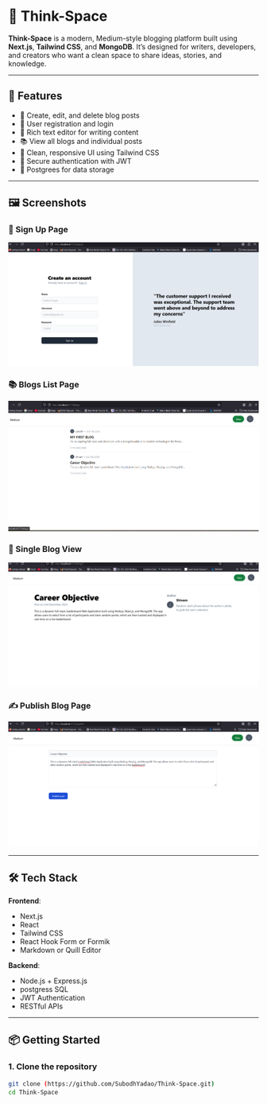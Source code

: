 # 🧠 Think-Space

**Think-Space** is a modern, Medium-style blogging platform built using **Next.js**, **Tailwind CSS**, and **MongoDB**. It’s designed for writers, developers, and creators who want a clean space to share ideas, stories, and knowledge.

---

## 🚀 Features

- 📝 Create, edit, and delete blog posts
- 👤 User registration and login
- 📄 Rich text editor for writing content
- 📚 View all blogs and individual posts
- 🎯 Clean, responsive UI using Tailwind CSS
- 🔐 Secure authentication with JWT
- 💾 Postgrees for data storage

---

## 🖼️ Screenshots

### 🔐 Sign Up Page
![Sign Up](./screenshots/signup.png)

### 📚 Blogs List Page
![Blogs List](./screenshots/blogs.png)

### 📖 Single Blog View
![Single Blog](./screenshots/blog.png)

### ✍️ Publish Blog Page
![Publish Blog](./screenshots/publish.png)

---

## 🛠️ Tech Stack

**Frontend**:
- Next.js
- React
- Tailwind CSS
- React Hook Form or Formik
- Markdown or Quill Editor

**Backend**:
- Node.js + Express.js
- postgress SQL
- JWT Authentication
- RESTful APIs

---

## 📦 Getting Started

### 1. Clone the repository

```bash
git clone (https://github.com/SubodhYadao/Think-Space.git)
cd Think-Space
